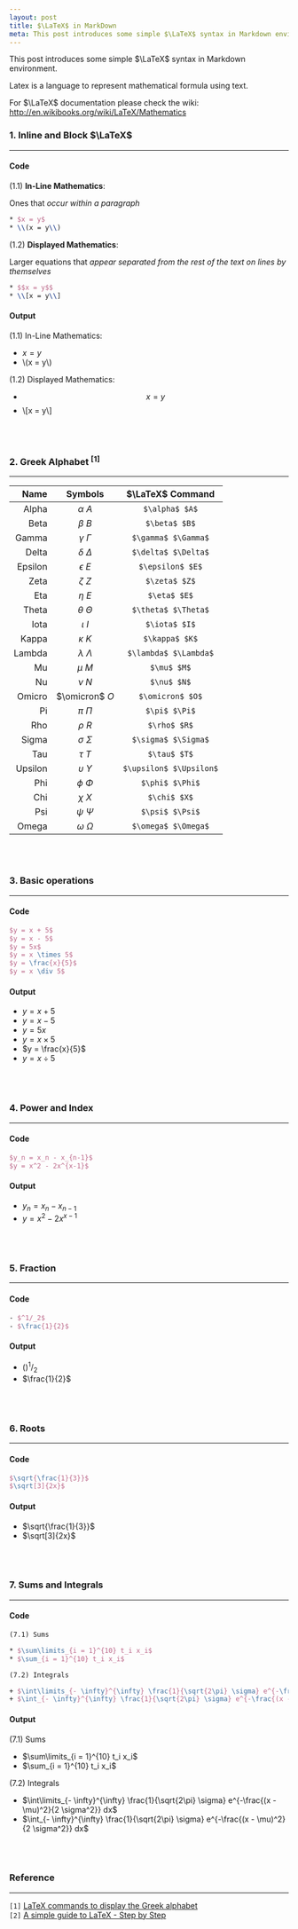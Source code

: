 ```yaml
---
layout: post
title: $\LaTeX$ in MarkDown
meta: This post introduces some simple $\LaTeX$ syntax in Markdown environment.
---
```


This post introduces some simple $\LaTeX$ syntax in Markdown environment.

Latex is a language to represent mathematical formula using text.

For $\LaTeX$ documentation please check the wiki: <br>
http://en.wikibooks.org/wiki/LaTeX/Mathematics

### 1. Inline and Block $\LaTeX$
---

#### Code

(1.1) **In-Line Mathematics**:

Ones that _occur within a paragraph_

```LaTeX
* $x = y$
* \\(x = y\\)
```

(1.2) **Displayed Mathematics**:

Larger equations that _appear separated from the rest of the text on lines by themselves_

```LaTeX
* $$x = y$$
* \\[x = y\\]
```

#### Output

(1.1) In-Line Mathematics:
* $x = y$
* \\(x = y\\)

(1.2) Displayed Mathematics:
* $$x = y$$
* \\[x = y\\]

<br><br>

### 2. Greek Alphabet $^{[1]}$
---

| Name          |  Symbols               | $\LaTeX$ Command             |
|--------------:|:----------------------:|:----------------------------:|
| Alpha         | $\alpha$ $A$           | `$\alpha$ $A$`               |
| Beta          | $\beta$ $B$            | `$\beta$ $B$`                |
| Gamma         | $\gamma$ $\Gamma$      | `$\gamma$ $\Gamma$`          |
| Delta         | $\delta$ $\Delta$      | `$\delta$ $\Delta$`          |
| Epsilon       | $\epsilon$ $E$         | `$\epsilon$ $E$`             |
| Zeta          | $\zeta$ $Z$            | `$\zeta$ $Z$`                |
| Eta           | $\eta$ $E$             | `$\eta$ $E$`                 |
| Theta         | $\theta$ $\Theta$      | `$\theta$ $\Theta$`          |
| Iota          | $\iota$ $I$            | `$\iota$ $I$`                |
| Kappa         | $\kappa$ $K$           | `$\kappa$ $K$`               |
| Lambda        | $\lambda$ $\Lambda$    | `$\lambda$ $\Lambda$`        |
| Mu            | $\mu$ $M$              | `$\mu$ $M$`                  |
| Nu            | $\nu$ $N$              | `$\nu$ $N$`                  |
| Omicro        | $\omicron$ $O$         | `$\omicron$ $O$`             |
| Pi            | $\pi$ $\Pi$            | `$\pi$ $\Pi$`                |
| Rho           | $\rho$ $R$             | `$\rho$ $R$`                 |
| Sigma         | $\sigma$ $\Sigma$      | `$\sigma$ $\Sigma$`          |
| Tau           | $\tau$ $T$             | `$\tau$ $T$`                 |
| Upsilon       | $\upsilon$ $\Upsilon$  | `$\upsilon$ $\Upsilon$`      |
| Phi           | $\phi$ $\Phi$          | `$\phi$ $\Phi$`              |
| Chi           | $\chi$ $X$             | `$\chi$ $X$`                 |
| Psi           | $\psi$ $\Psi$          | `$\psi$ $\Psi$`              |
| Omega         | $\omega$ $\Omega$      | `$\omega$ $\Omega$`          |

<br><br>

### 3. Basic operations
---

#### Code

```LaTeX
$y = x + 5$
$y = x - 5$
$y = 5x$
$y = x \times 5$
$y = \frac{x}{5}$
$y = x \div 5$
```

#### Output

 - $y = x + 5$
 - $y = x - 5$
 - $y = 5x$
 - $y = x \times 5$
 - $y = \frac{x}{5}$
 - $y = x \div 5$

<br><br>

### 4. Power and Index
---

#### Code

```LaTeX
$y_n = x_n - x_{n-1}$
$y = x^2 - 2x^{x-1}$
```


#### Output

 - $y_n = x_n - x_{n-1}$
 - $y = x^2 - 2x^{x-1}$

 <br><br>

### 5. Fraction
---

#### Code

```LaTeX
- $^1/_2$
- $\frac{1}{2}$
```

#### Output

- $()^{1}/_{2}$
- $\frac{1}{2}$

<br><br>

### 6. Roots
---

#### Code

```LaTeX
$\sqrt{\frac{1}{3}}$
$\sqrt[3]{2x}$
```

#### Output

 - $\sqrt{\frac{1}{3}}$
 - $\sqrt[3]{2x}$

<br><br>

### 7. Sums and Integrals
---

#### Code

```LaTeX
(7.1) Sums

* $\sum\limits_{i = 1}^{10} t_i x_i$
* $\sum_{i = 1}^{10} t_i x_i$

(7.2) Integrals

+ $\int\limits_{- \infty}^{\infty} \frac{1}{\sqrt{2\pi} \sigma} e^{-\frac{(x - \mu)^2}{2 \sigma^2}} dx$
+ $\int_{- \infty}^{\infty} \frac{1}{\sqrt{2\pi} \sigma} e^{-\frac{(x - \mu)^2}{2 \sigma^2}} dx$

```

#### Output

(7.1) Sums

* $\sum\limits_{i = 1}^{10} t_i x_i$
* $\sum_{i = 1}^{10} t_i x_i$

(7.2) Integrals

+ $\int\limits_{- \infty}^{\infty} \frac{1}{\sqrt{2\pi} \sigma} e^{-\frac{(x - \mu)^2}{2 \sigma^2}} dx$
+ $\int_{- \infty}^{\infty} \frac{1}{\sqrt{2\pi} \sigma} e^{-\frac{(x - \mu)^2}{2 \sigma^2}} dx$

<br><br>

### Reference
---

`[1]` [LaTeX commands to display the Greek alphabet](https://www.latex-tutorial.com/symbols/greek-alphabet/ "LaTeX commands to display the Greek alphabet")<br>
`[2]` [A simple guide to LaTeX - Step by Step](https://www.latex-tutorial.com/tutorials/ "A simple guide to LaTeX - Step by Step")
